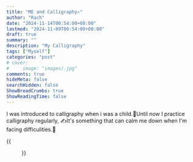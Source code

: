 ```yaml
---
title: "ME and Calligraphy✍️"
author: "Rach"
date: "2024-11-14T00:54:00+08:00"
lastmod: "2024-11-09T00:54:00+08:00"
draft: true
summary: ""
description: "My Calligraphy"
tags: ["Myself"]
categories: "post"
# cover:
#     image: "images/.jpg"
comments: true
hideMeta: false
searchHidden: false
ShowBreadCrumbs: true
ShowReadingTime: false
--- 
```


I was introduced to calligraphy when i was a child.👶Until now I practice calligraphy regularly, ✍️It's something that can calm me down when I'm facing difficulities.📝

{{<figure src="/image/8.jpg" title="my work" alt="my calligraphy" width="40%" float="left">}}
